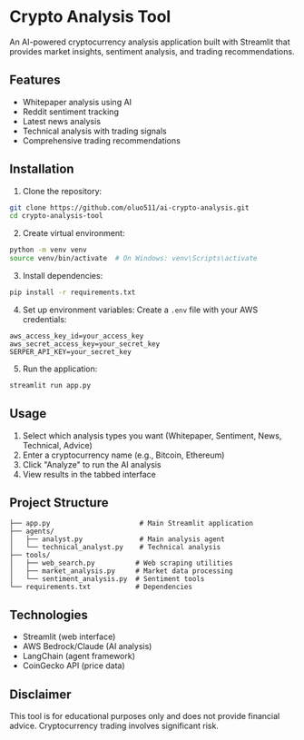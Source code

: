 # Crypto Analysis Tool

An AI-powered cryptocurrency analysis application built with Streamlit that provides market insights, sentiment analysis, and trading recommendations.

## Features

- Whitepaper analysis using AI
- Reddit sentiment tracking
- Latest news analysis
- Technical analysis with trading signals
- Comprehensive trading recommendations

## Installation

1. Clone the repository:
```bash
git clone https://github.com/oluo511/ai-crypto-analysis.git
cd crypto-analysis-tool
```

2. Create virtual environment:
```bash
python -m venv venv
source venv/bin/activate  # On Windows: venv\Scripts\activate
```

3. Install dependencies:
```bash
pip install -r requirements.txt
```

4. Set up environment variables:
Create a `.env` file with your AWS credentials:
```env
aws_access_key_id=your_access_key
aws_secret_access_key=your_secret_key
SERPER_API_KEY=your_secret_key
```

5. Run the application:
```bash
streamlit run app.py
```

## Usage

1. Select which analysis types you want (Whitepaper, Sentiment, News, Technical, Advice)
2. Enter a cryptocurrency name (e.g., Bitcoin, Ethereum)
3. Click "Analyze" to run the AI analysis
4. View results in the tabbed interface

## Project Structure

```
├── app.py                      # Main Streamlit application
├── agents/
│   ├── analyst.py              # Main analysis agent
│   └── technical_analyst.py    # Technical analysis
├── tools/
│   ├── web_search.py          # Web scraping utilities
│   ├── market_analysis.py     # Market data processing
│   └── sentiment_analysis.py  # Sentiment tools
└── requirements.txt           # Dependencies
```

## Technologies

- Streamlit (web interface)
- AWS Bedrock/Claude (AI analysis)
- LangChain (agent framework)
- CoinGecko API (price data)

## Disclaimer

This tool is for educational purposes only and does not provide financial advice. Cryptocurrency trading involves significant risk.
